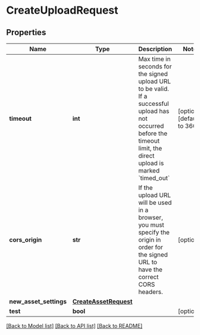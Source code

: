 # CreateUploadRequest

## Properties
Name | Type | Description | Notes
------------ | ------------- | ------------- | -------------
**timeout** | **int** | Max time in seconds for the signed upload URL to be valid. If a successful upload has not occurred before the timeout limit, the direct upload is marked &#x60;timed_out&#x60; | [optional] [default to 3600]
**cors_origin** | **str** | If the upload URL will be used in a browser, you must specify the origin in order for the signed URL to have the correct CORS headers. | [optional] 
**new_asset_settings** | [**CreateAssetRequest**](CreateAssetRequest.md) |  | 
**test** | **bool** |  | [optional] 

[[Back to Model list]](../README.md#documentation-for-models) [[Back to API list]](../README.md#documentation-for-api-endpoints) [[Back to README]](../README.md)


